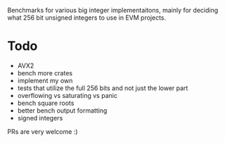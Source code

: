Benchmarks for various big integer implementaitons, mainly for deciding what
256 bit unsigned integers to use in EVM projects.

# Todo
* AVX2
* bench more crates
* implement my own
* tests that utilize the full 256 bits and not just the lower part
* overflowing vs saturating vs panic
* bench square roots
* better bench output formatting
* signed integers

PRs are very welcome :)
